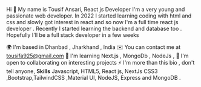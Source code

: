 Hi 👋 My name is Tousif Ansari,
React js Developer
I'm a very young and passionate web developer. In 2022 I started learning coding with html and css and slowly got interest in react and so now I'm a full time react js developer . Recently I started learning the backend and database too . Hopefully I'll be a full stack developer in a few weeks

🌍  I'm based in Dhanbad , Jharkhand , India
✉️  You can contact me at tousifa925@gmail.com
🧠  I'm learning Next.js , MongoDb , NodeJs ,
🤝  I'm open to collaborating on interesting projects
⚡  I'm more than this bio , don't tell anyone,
**Skills**
Javascript, HTML5, React js, NextJs CSS3 ,Bootstrap,TailwindCSS ,Material UI, NodeJS, Express and MongoDB .
